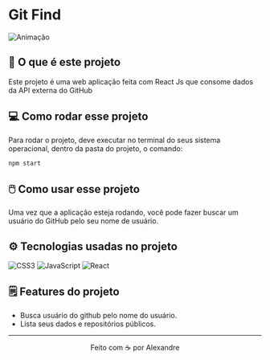 # Git Find

![Animação](https://github.com/AlexandreConte/GitFind/assets/84075891/3ae65ea1-320b-4a4e-a4ab-9c0e8dbb631a)

## 🤔 O que é este projeto
Este projeto é uma web aplicação feita com React Js que consome dados da API externa do GitHub

## 💻 Como rodar esse projeto
Para rodar o projeto, deve executar no terminal do seus sistema operacional, dentro da pasta do projeto, o comando:
```bash
npm start
```

## 🖱️ Como usar esse projeto
Uma vez que a aplicação esteja rodando, você pode fazer buscar um usuário do GitHub pelo seu nome de usuário.

## ⚙️ Tecnologias usadas no projeto
![CSS3](https://img.shields.io/badge/CSS3-1572B6?style=for-the-badge&logo=css3&logoColor=white)
![JavaScript](https://img.shields.io/badge/JavaScript-323330?style=for-the-badge&logo=javascript&logoColor=F7DF1E)
![React](https://img.shields.io/badge/React-20232A?style=for-the-badge&logo=react&logoColor=61DAFB)

## 🗒️ Features do projeto
- Busca usuário do github pelo nome do usuário.
- Lista seus dados e repositórios públicos.

-----
<p align="center">
  Feito com ☕ por Alexandre
</p>

